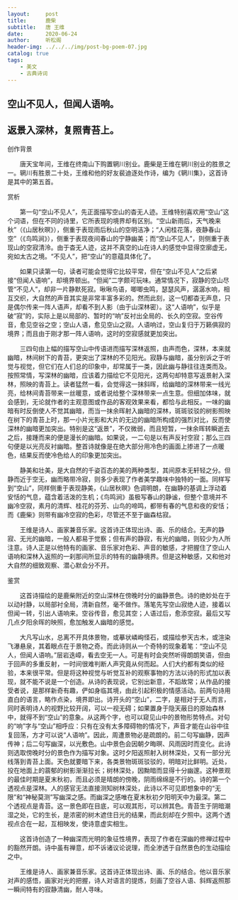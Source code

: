 ```yaml
---
layout:     post
title:      鹿柴
subtitle:   唐 王维
date:       2020-06-24
author:     听松阁
header-img: ../../../img/post-bg-poem-07.jpg
catalog: true
tags:
    - 美文
    - 古典诗词
---
```


## 空山不见人，但闻人语响。
## 返景入深林，复照青苔上。



创作背景



　　唐天宝年间，王维在终南山下购置辋川别业。鹿柴是王维在辋川别业的胜景之一。辋川有胜景二十处，王维和他的好友裴迪逐处作诗，编为《辋川集》，这首诗是其中的第五首。



赏析



　　第一句“空山不见人”，先正面描写空山的杳无人迹。王维特别喜欢用“空山”这个词语，但在不同的诗里，它所表现的境界却有区别。“空山新雨后，天气晚来秋”（《山居秋暝》），侧重于表现雨后秋山的空明洁净；“人闲桂花落，夜静春山空”（《鸟鸣涧》），侧重于表现夜间春山的宁静幽美；而“空山不见人”，则侧重于表现山的空寂清泠。由于杳无人迹，这并不真空的山在诗人的感觉中显得空廓虚无，宛如太古之境。“不见人”，把“空山”的意蕴具体化了。



　　如果只读第一句，读者可能会觉得它比较平常，但在“空山不见人”之后紧接“但闻人语响”，却境界顿出。“但闻”二字颇可玩味。通常情况下，寂静的空山尽管“不见人”，却非一片静默死寂。啾啾鸟语，唧唧虫鸣，瑟瑟风声，潺潺水响，相互交织，大自然的声音其实是非常丰富多彩的。然而此刻，这一切都杳无声息，只是偶尔传来一阵人语声，却看不到人影（由于山深林密）。这“人语响”，似乎是破“寂”的，实际上是以局部的、暂时的“响”反衬出全局的、长久的空寂。空谷传音，愈见空谷之空；空山人语，愈见空山之寂。人语响过，空山复归于万籁俱寂的境界；而且由于刚才那一阵人语响，这时的空寂感就更加突出。



　　三四句由上幅的描写空山中传语进而描写深林返照，由声而色，深林，本来就幽暗，林间树下的青苔，更突出了深林的不见阳光。寂静与幽暗，虽分别诉之于听觉与视觉，但它们在人们总的印象中，却常属于一类，因此幽与静往往连类而及。按照常情，写深林的幽暗，应该着力描绘它不见阳光，这两句却特意写返景射入深林，照映的青苔上。读者猛然一看，会觉得这一抹斜晖，给幽暗的深林带来一线光亮，给林间青苔带来一丝暖意，或者说给整个深林带来一点生意。但细加体味，就会感到，无论就作者的主观意图或作品的客观效果来看，都恰与此相反。一味的幽暗有时反倒使人不觉其幽暗，而当一抹余晖射入幽暗的深林，斑斑驳驳的树影照映在树下的青苔上时，那一小片光影和大片的无边的幽暗所构成的强烈对比，反而使深林的幽暗更加突出。特别是这“返景”，不仅微弱，而且短暂，一抹余晖转瞬逝去之后，接踵而来的便是漫长的幽暗。如果说，一二句是以有声反衬空寂；那么三四句便是以光亮反衬幽暗。整首诗就像是在绝大部分用冷色的画面上掺进了一点暖色，结果反而使冷色给人的印象更加突出。



　　静美和壮美，是大自然的千姿百态的美的两种类型，其间原本无轩轻之分。但静而近于空无，幽而略带冷寂，则多少表现了作者美学趣味中独特的一面。同样写到“空山”，同样侧重于表现静美，《山居秋暝》色调明朗，在幽静的基调上浮动着安恬的气息，蕴含着活泼的生机；《鸟鸣涧》虽极写春山的静谧，但整个意境并不幽冷空寂，素月的清辉、桂花的芬芳、山鸟的啼鸣，都带有春的气息和夜的安恬；而《鹿柴》则带有幽冷空寂的色彩，尽管还不至于幽森枯寂。



　　王维是诗人、画家兼音乐家。这首诗正体现出诗、画、乐的结合。无声的静寂、无光的幽暗，一般人都易于觉察；但有声的静寂，有光的幽暗，则较少为人所注意。诗人正是以他特有的画家、音乐家对色彩、声音的敏感，才把握住了空山人语响和深林入返照的一刹那间所显示的特有的幽静境界。但是这种敏感，又和他对大自然的细致观察、潜心默会分不开。



鉴赏



　　这首诗描绘的是鹿柴附近的空山深林在傍晚时分的幽静景色。诗的绝妙处在于以动衬静，以局部衬全局，清新自然，毫不做作。落笔先写空山寂绝人迹，接着以但闻一转，引出人语响来。空谷传音，愈见其空；人语过后，愈添空寂。最后又写几点夕阳余晖的映照，愈加触发人幽暗的感觉。



　　大凡写山水，总离不开具体景物，或摹状嶙峋怪石，或描绘参天古木，或渲染飞瀑悬泉，其着眼点在于景物之奇。而此诗则从一个奇特的现象着笔：“空山不见人，但闻人语响。”层岩迭嶂，看去空无一人。可是有时会突然听得朗朗笑语，但由于回声的多重反射，一时间很难判断人声究竟从何而起。人们大约都有类似的经验，本来很平常。但是将这种视觉与听觉互补的观察事物的方法以诗的形式加以表现，就不能不说是一个创造。从诗的表现说，它别出新意，不蹈故常；从作品的接受者说，是那样新奇有趣，俨如身临其境，由此引起积极的情感活动。前两句诗用直白的语言，略作点染，境界即出。诗开头的“空山”，二字，是相对于无人而言，同时表明诗人的视野比较开阔，可以一视无碍；如果置身于隐天蔽日的原始森林中，就得不到“空山”的意象。从这两个字，也可以窥见山中的景物形势特点。对句的“响”字与“空山”相呼应：只有在没有太多障碍物的情况下，声音才能在山谷中往复回荡，方才可以说“人语响”。因此，周遭景物必是疏朗的。前二句写幽静，因声传神；后二句写幽深，以光敷色。山中景色会因朝夕晦暝、风雨因时而变化。此诗则选取傍晚时分的景色作为描写对象。这时夕阳返照射入树林深处，又有一部分光线落到青苔上面。天色就要暗下来，各类景物斑斑驳驳的，明暗对比鲜明。近处，投在地面上的蓊郁的树影渐渐拉长；树林深处，因黝暗而显得十分幽邃。这种景观的最佳时期是夏末秋初，而且必须是晴朗的傍晚，阴雨绵绵是不行的。诗的第一个透视点是深林。人的感官无法直接测知树林深处，此诗以不可见即想象中的“无限”和“神秘莫测”写幽深之感。而幽深之感唯在夏末秋初夕阳明天中为最深。第二个透视点是青苔。这一景色即在目底，可以观其形，可以辨其色。青苔生于阴暗潮湿之处，它的生长，是浓密的树木遮住日光的结果，而此刻却在夕照中。这两个透视点合在一起，互相映发，使诗意虚实相生。



　　这首诗创造了一种幽深而光明的象征性境界，表现了作者在深幽的修禅过程中的豁然开朗。诗中虽有禅意，却不诉诸议论说理，而全渗透于自然景色的生动描绘之中。



　　王维是诗人、画家兼音乐家。这首诗正体现出诗、画、乐的结合。他以音乐家对声的感悟，画家对光的把握，诗人对语言的提炼，刻画了空谷人语、斜辉返照那一瞬间特有的寂静清幽，耐人寻味。
